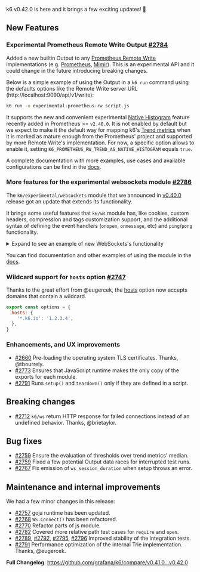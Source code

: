 k6 v0.42.0 is here and it brings a few exciting updates! :tada:

## New Features

### Experimental Prometheus Remote Write Output [#2784](https://github.com/grafana/k6/pull/2784)

Added a new builtin Output to any [Prometheus Remote Write](https://docs.google.com/document/d/1LPhVRSFkGNSuU1fBd81ulhsCPR4hkSZyyBj1SZ8fWOM/edit) implementations (e.g. [Prometheus](https://prometheus.io/docs/prometheus/latest/feature_flags/#remote-write-receiver), [Mimir](https://grafana.com/docs/mimir/latest/operators-guide/reference-http-api/#remote-write)). This is an experimental API and it could change in the future introducing breaking changes.

Below is a simple example of using the Output in a `k6 run` command using the defaults options like the Remote Write server URL (http://localhost:9090/api/v1/write):

```sh
k6 run -o experimental-prometheus-rw script.js
```

It supports the new and convenient experimental [Native Histogram](https://prometheus.io/docs/practices/histograms) feature recently added in Prometheus >= `v2.40.0`. It is not enabled by default but we expect to make it the default way for mapping k6's [Trend metrics](https://k6.io/docs/javascript-api/k6-metrics/trend) when it is marked as mature enough from the Prometheus' project and supported by more Remote Write's implementation. For now, a specific option allows to enable it, setting `K6_PROMETHEUS_RW_TREND_AS_NATIVE_HISTOGRAM` equals `true`.

A complete documentation with more examples, use cases and available configurations can be find in the [docs](https://k6.io/docs/results-output/real-time/prometheus-rw).

### More features for the experimental websockets module [#2786](https://github.com/grafana/k6/pull/2786) 

The `k6/experimental/websockets` module that we announced in [v0.40.0](https://github.com/grafana/k6/releases/tag/v0.40.0) release got an update that extends its functionality.

It brings some useful features that `k6/ws` module has, like cookies, custom headers, compression and tags customization support, and the additional syntax of defining the event handlers (`onopen`, `onmessage`, etc) and `ping`/`pong` functionality.

<details>
<summary> Expand to see an example of new WebSockets's functionality</summary>

This example showcases how to customize tags for a WebScoket connection, setup handlers using new `on*` syntax, and demonstrates `ping`/`pong` feature.

```javascript
import { WebSocket } from "k6/experimental/websockets"
import { setTimeout, clearTimeout, setInterval, clearInterval } from "k6/experimental/timers"

const CLOSED_STATE = 3

export default function () {
    var url = "ws://localhost:10000";
    var params = { "tags": { "my_tag": "hello" } };

    let ws = new WebSocket(url, null, params)
    
    ws.onopen = () => {
        console.log('connected')
        ws.send(Date.now().toString())        
    }

    let intervalId = setInterval(() => {
        ws.ping();
        console.log("Pinging every 1 sec (setInterval test)")
    }, 1000);

    let timeout1id = setTimeout(function () {
        console.log('2 seconds passed, closing the socket')
        clearInterval(intervalId)
        ws.close()
        
    }, 2000);

    ws.onclose = () => {
        clearTimeout(timeout1id);

        console.log('disconnected')
    }

    
    ws.onping = () => {
        console.log("PING!")
    }

    ws.onpong = () => {
        console.log("PONG!")
    }

    // Multiple event handlers on the same event
    ws.addEventListener("pong", () => {
        console.log("OTHER PONG!")
    })

    ws.onmessage = (m) => {
        let parsed = parseInt(m.data, 10)
        if (Number.isNaN(parsed)) {
            console.log('Not a number received: ', m.data)

            return
        }

        console.log(`Roundtrip time: ${Date.now() - parsed} ms`);        

        let timeoutId = setTimeout(function() {
            if (ws.readyState == CLOSED_STATE) {
                console.log("Socket closed, not sending anything");

                clearTimeout(timeoutId);
                return;
            }

            ws.send(Date.now().toString())
        }, 500);
    }   

    ws.onerror = (e) => {
        if (e.error != "websocket: close sent") {
            console.log('An unexpected error occurred: ', e.error);
        }
    };  
};
```
</details>

You can find documentation and other examples of using the module in the [docs](https://k6.io/docs/javascript-api/k6-experimental/websockets).

### Wildcard support for `hosts` option [#2747](https://github.com/grafana/k6/pull/2747)

Thanks to the great effort from @eugercek, the [hosts](https://k6.io/docs/using-k6/k6-options/reference/#hosts) option now accepts domains that contain a wildcard.

```js
export const options = {
  hosts: {
    '*.k6.io': '1.2.3.4',
  },
}
```

### Enhancements, and UX improvements

- [#2660](https://github.com/grafana/k6/pull/2660) Pre-loading the operating system TLS certificates. Thanks, @tbourrely.
- [#2773](https://github.com/grafana/k6/pull/2773) Ensures that JavaScript runtime makes the only copy of the exports for each module.
- [#2791](https://github.com/grafana/k6/pull/2791) Runs `setup()` and `teardown()` only if they are defined in a script.

## Breaking changes

- [#2712](https://github.com/grafana/k6/pull/2712) `k6/ws` return HTTP response for failed connections instead of an undefined behavior. Thanks, @brietaylor.

## Bug fixes

- [#2759](https://github.com/grafana/k6/pull/2759) Ensure the evaluation of thresholds over trend metrics' median.
- [#2759](https://github.com/grafana/k6/pull/2789) Fixed a few potential Output data races for interrupted test runs.
- [#2767](https://github.com/grafana/k6/pull/2767) Fix emission of `ws_session_duration` when setup throws an error.

## Maintenance and internal improvements

We had a few minor changes in this release:

- [#2757](https://github.com/grafana/k6/pull/2757) goja runtime has been updated.
- [#2768](https://github.com/grafana/k6/pull/2768) `WS.Connect()` has been refactored.
- [#2770](https://github.com/grafana/k6/pull/2770) Refactor parts of js module.
- [#2782](https://github.com/grafana/k6/pull/2782) Covered more relative path test cases for `require` and `open`.
- [#2789](https://github.com/grafana/k6/pull/2789), [#2792](https://github.com/grafana/k6/pull/2792), [#2795](https://github.com/grafana/k6/pull/2795), [#2796](https://github.com/grafana/k6/pull/2796) Improved stability of the integration tests.
- [#2791](https://github.com/grafana/k6/pull/2777) Performance optimization of the internal Trie implementation. Thanks, @eugercek.

**Full Changelog**: https://github.com/grafana/k6/compare/v0.41.0...v0.42.0
